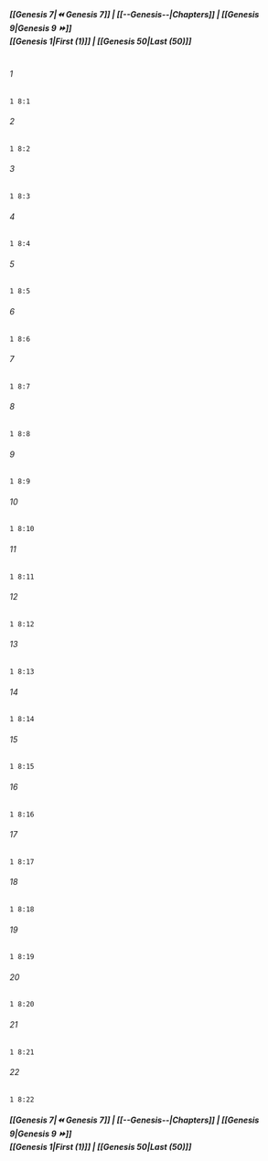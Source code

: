 
##### **[[Genesis 7|⏪ Genesis 7]] | [[--Genesis--|Chapters]] | [[Genesis 9|Genesis 9 ⏩]]**<br>**[[Genesis 1|First (1)]] | [[Genesis 50|Last (50)]]**<br><br>

###### 1
``` verse
1 8:1
```
###### 2
``` verse
1 8:2
```
###### 3
``` verse
1 8:3
```
###### 4
``` verse
1 8:4
```
###### 5
``` verse
1 8:5
```
###### 6
``` verse
1 8:6
```
###### 7
``` verse
1 8:7
```
###### 8
``` verse
1 8:8
```
###### 9
``` verse
1 8:9
```
###### 10
``` verse
1 8:10
```
###### 11
``` verse
1 8:11
```
###### 12
``` verse
1 8:12
```
###### 13
``` verse
1 8:13
```
###### 14
``` verse
1 8:14
```
###### 15
``` verse
1 8:15
```
###### 16
``` verse
1 8:16
```
###### 17
``` verse
1 8:17
```
###### 18
``` verse
1 8:18
```
###### 19
``` verse
1 8:19
```
###### 20
``` verse
1 8:20
```
###### 21
``` verse
1 8:21
```
###### 22
``` verse
1 8:22
```

##### **[[Genesis 7|⏪ Genesis 7]] | [[--Genesis--|Chapters]] | [[Genesis 9|Genesis 9 ⏩]]**<br>**[[Genesis 1|First (1)]] | [[Genesis 50|Last (50)]]**

